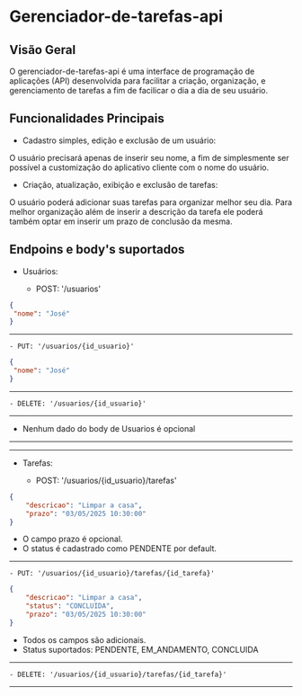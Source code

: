 # Gerenciador-de-tarefas-api

## Visão Geral
O gerenciador-de-tarefas-api é uma interface de programação de aplicações (API) desenvolvida para facilitar a criação, organização, e gerenciamento de tarefas a fim de facilicar o dia a dia de seu usuário.

## Funcionalidades Principais

- Cadastro simples, edição e exclusão de um usuário:

O usuário precisará apenas de inserir seu nome, a fim de simplesmente ser possível a customização do aplicativo cliente com o nome do usuário.



- Criação, atualização, exibição e exclusão de tarefas:

O usuário poderá adicionar suas tarefas para organizar melhor seu dia.
Para melhor organização além de inserir a descrição da tarefa ele poderá também optar em inserir um prazo de conclusão da mesma.


## Endpoins e body's suportados

- Usuários:


    - POST: '/usuarios'

```json
{
 "nome": "José"
}
```
------------------------------------------------------------------------------------------------------------------------------------------------------------
    - PUT: '/usuarios/{id_usuario}'

```json
{
 "nome": "José"
}
```
------------------------------------------------------------------------------------------------------------------------------------------------------------
    - DELETE: '/usuarios/{id_usuario}'

------------------------------------------------------------------------------------------------------------------------------------------------------------
- Nenhum dado do body de Usuarios é opcional

------------------------------------------------------------------------------------------------------------------------------------------------------------
------------------------------------------------------------------------------------------------------------------------------------------------------------

- Tarefas:


    - POST: '/usuarios/{id_usuario}/tarefas'

```json
{
    "descricao": "Limpar a casa",
    "prazo": "03/05/2025 10:30:00"
}
```

- O campo prazo é opcional.
- O status é cadastrado como PENDENTE por default.

------------------------------------------------------------------------------------------------------------------------------------------------------------
    - PUT: '/usuarios/{id_usuario}/tarefas/{id_tarefa}'

```json
{
    "descricao": "Limpar a casa",
    "status": "CONCLUIDA",
    "prazo": "03/05/2025 10:30:00"
}
```
- Todos os campos são adicionais.
- Status suportados: PENDENTE, EM_ANDAMENTO, CONCLUIDA

------------------------------------------------------------------------------------------------------------------------------------------------------------
    - DELETE: '/usuarios/{id_usuario}/tarefas/{id_tarefa}'

------------------------------------------------------------------------------------------------------------------------------------------------------------


